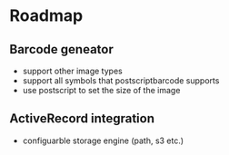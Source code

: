 # Roadmap

## Barcode geneator

- support other image types
- support all symbols that postscriptbarcode supports
- use postscript to set the size of the image

## ActiveRecord integration

- configuarble storage engine (path, s3 etc.)



